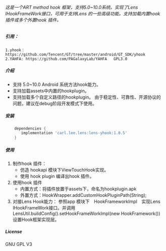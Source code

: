 ###### 这是一个ART method hook 框架，支持5.0~10.0系统。实现了Lens IHookFrameWork接口，可用于支持Lens 的一些高级功能。支持加载内置hook插件或多个外置hook 插件。 

##### 引用：
	1.yhook：https://github.com/Tencent/GT/tree/master/android/GT_SDK/yhook
	2.YAHFA: https://github.com/PAGalaxyLab/YAHFA   GPL3.0

##### 介绍
* 支持 5.0~10.0 Android 系统方法hook能力。
* 支持加载assets中内置的hookplugin。
* 支持加载多个自定义路径的hookplugin。
由于稳定性、可靠性、开源协议的问题，建议在debug阶段开发模式下使用。

##### 安装
```Groovy
	dependencies {
	   implementation 'carl.lee.lens:lens-yhook:1.0.5'
	}
```

##### 使用
1. 制作hook 插件：
	*  仿造 hookapi 模块下ViewTouchHook实现。
	*  使用 hook plugin 编译出hook 插件。
2. 使用hook 插件
	* 内置方式：将插件放置于assets下，命名为hookplugin.apk
	* 外置方式：HookWrapper.addCustomHookPluginPath(String);
3. 对接Lens Hook能力：
	参照app 模块下　HookFrameworkImpl　实现Lens IHookFrameWork接口。并调用LensUtil.buildConfig().setHookFrameWorkImpl(new HookFramework())设置Hook框架实现层。
	
##### License
GNU GPL V3